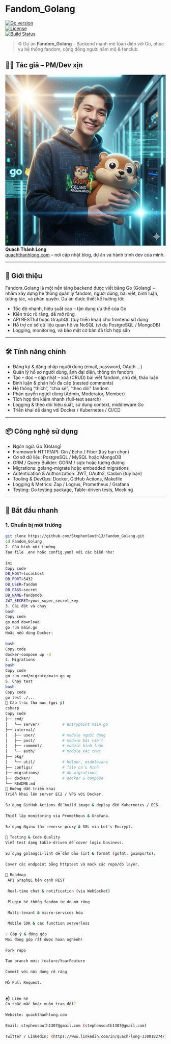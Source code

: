 # Fandom_Golang

[![Go version](https://img.shields.io/badge/go-version-%3E%3D1.20-blue.svg)](https://golang.org)  
[![License](https://img.shields.io/badge/license-MIT-green.svg)](./LICENSE)  
[![Build Status](https://img.shields.io/badge/build-passing-brightgreen.svg)](#)

> ⚙️ Dự án **Fandom_Golang** – Backend mạnh mẽ toàn diện với Go, phục vụ hệ thống fandom, cộng đồng người hâm mộ & fanclub.

## 🧑‍💼 Tác giả – PM/Dev xịn  
![alt text](image.png)
**Quách Thành Long**  
[quachthanhlong.com](https://quachthanhlong.com) – nơi cập nhật blog, dự án và hành trình dev của mình.

---

## 🚀 Giới thiệu  
Fandom_Golang là một nền tảng backend được viết bằng Go (Golang) – nhằm xây dựng hệ thống quản lý fandom, người dùng, bài viết, bình luận, tương tác, và phân quyền. Dự án được thiết kế hướng tới:

- Tốc độ nhanh, hiệu suất cao – tận dụng ưu thế của Go  
- Kiến trúc rõ ràng, dễ mở rộng  
- API RESTful hoặc GraphQL (tuỳ triển khai) cho frontend sử dụng  
- Hỗ trợ cơ sở dữ liệu quan hệ và NoSQL (ví dụ PostgreSQL / MongoDB)  
- Logging, monitoring, và bảo mật cơ bản đã tích hợp sẵn

---

## 🛠 Tính năng chính  
- Đăng ký & đăng nhập người dùng (email, password, OAuth …)  
- Quản lý hồ sơ người dùng, ảnh đại diện, thông tin fandom  
- Tạo – đọc – cập nhật – xoá (CRUD) bài viết fandom, chủ đề, thảo luận  
- Bình luận & phản hồi đa cấp (nested comments)  
- Hệ thống “thích”, “chia sẻ”, “theo dõi” fandom  
- Phân quyền người dùng (Admin, Moderator, Member)  
- Tích hợp tìm kiếm nhanh (full-text search)  
- Logging & theo dõi hiệu suất, sử dụng context, middleware Go  
- Triển khai dễ dàng với Docker / Kubernetes / CI/CD

---

## 📦 Công nghệ sử dụng  
- Ngôn ngữ: Go (Golang)  
- Framework HTTP/API: Gin / Echo / Fiber (tuỳ bạn chọn)  
- Cơ sở dữ liệu: PostgreSQL / MySQL hoặc MongoDB  
- ORM / Query Builder: GORM / sqlx hoặc tương đương  
- Migrations: golang-migrate hoặc embedded migrations  
- Autentication & Authorization: JWT, OAuth2, Casbin (tuỳ bạn)  
- Tooling & DevOps: Docker, GitHub Actions, Makefile  
- Logging & Metrics: Zap / Logrus, Prometheus / Grafana  
- Testing: Go testing package, Table-driven tests, Mocking

---

## 🧭 Bắt đầu nhanh  
### 1. Chuẩn bị môi trường  
```bash
git clone https://github.com/StephenSouth13/Fandom_Golang.git
cd Fandom_Golang
2. Cấu hình môi trường
Tạo file .env hoặc config.yaml với các biến như:

ini
Copy code
DB_HOST=localhost
DB_PORT=5432
DB_USER=fandom
DB_PASS=secret
DB_NAME=fandomdb
JWT_SECRET=your_super_secret_key
3. Cài đặt và chạy
bash
Copy code
go mod download
go run main.go
Hoặc nếu dùng Docker:

bash
Copy code
docker-compose up -d
4. Migrations
bash
Copy code
go run cmd/migrate/main.go up
5. Chạy test
bash
Copy code
go test ./...
📁 Cấu trúc thư mục (gợi ý)
csharp
Copy code
├── cmd/
│   └── server/          # entrypoint main.go
├── internal/
│   ├── user/            # module người dùng
│   ├── post/            # module bài viết
│   ├── comment/         # module bình luận
│   └── auth/            # module xác thực
├── pkg/
│   └── util/            # helper, middleware
├── configs/             # file cấu hình
├── migrations/          # db migrations
├── docker/              # docker & compose
└── README.md
📌 Hướng dẫn triển khai
Triển khai lên server EC2 / VPS với Docker.

Sử dụng GitHub Actions để build image & deploy đến Kubernetes / ECS.

Thiết lập monitoring via Prometheus & Grafana.

Sử dụng Nginx làm reverse proxy & SSL via Let’s Encrypt.

🧪 Testing & Code Quality
Viết test dạng table-driven để cover logic business.

Sử dụng golangci-lint để đảm bảo lint & format (gofmt, goimports).

Cover các endpoint bằng httptest và mock các repo/db layer.

📝 Roadmap
 API GraphQL bên cạnh REST

 Real-time chat & notification (via WebSocket)

 Plugin hệ thống fandom tự do mở rộng

 Multi-tenant & micro-services hóa

 Mobile SDK & các function serverless

💡 Góp ý & đóng góp
Mọi đóng góp rất được hoan nghênh!

Fork repo

Tạo branch mới: feature/YourFeature

Commit với nội dung rõ ràng

Mở Pull Request.


📬 Liên hệ
Có thắc mắc hoặc muốn trao đổi?

Website: quachthanhlong.com

Email: stephensouth1307@gmail.com (stephensouth1307@gmail.com)

Twitter / LinkedIn: (https://www.linkedin.com/in/quach-long-338018274/)